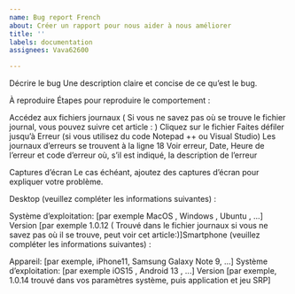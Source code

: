 ```yaml
---
name: Bug report French
about: Créer un rapport pour nous aider à nous améliorer
title: ''
labels: documentation
assignees: Vava62600

---
```


Décrire le bug
Une description claire et concise de ce qu’est le bug.

À reproduire
Étapes pour reproduire le comportement :

Accédez aux fichiers journaux ( Si vous ne savez pas où se trouve le fichier journal, vous pouvez suivre cet article : )
Cliquez sur le fichier
Faites défiler jusqu’à Erreur (si vous utilisez du code Notepad ++ ou Visual Studio) Les journaux d’erreurs se trouvent à la ligne 18
Voir erreur, Date, Heure de l’erreur et code d’erreur où, s’il est indiqué, la description de l’erreur

Captures d’écran
Le cas échéant, ajoutez des captures d’écran pour expliquer votre problème.

Desktop (veuillez compléter les informations suivantes) :

Système d’exploitation: [par exemple MacOS , Windows , Ubuntu , ...]
Version [par exemple 1.0.12 ( Trouvé dans le fichier journaux si vous ne savez pas où il se trouve, peut voir cet article:)]Smartphone (veuillez compléter les informations suivantes) :

Appareil: [par exemple, iPhone11, Samsung Galaxy Note 9, ...]
Système d’exploitation: [par exemple iOS15 , Android 13 , ...]
Version [par exemple, 1.0.14 trouvé dans vos paramètres système, puis application et jeu SRP]
